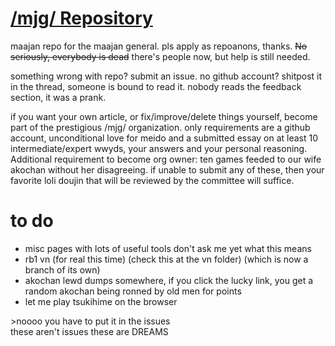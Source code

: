 # [/mjg/ Repository](https://repo.riichi.moe)

maajan repo for the maajan general. pls apply as repoanons, thanks. ~~No seriously, everybody is dead~~ there's people now, but help is still needed.

something wrong with repo? submit an issue. no github account? shitpost it in the thread, someone is bound to read it. nobody reads the feedback section, it was a prank.

if you want your own article, or fix/improve/delete things yourself, become part of the prestigious /mjg/ organization. only requirements are a github account, unconditional love for meido and a submitted essay on at least 10 intermediate/expert wwyds, your answers and your personal reasoning. Additional requirement to become org owner: ten games feeded to our wife akochan without her disagreeing. if unable to submit any of these, then your favorite loli doujin that will be reviewed by the committee will suffice.

# to do
- misc pages with lots of useful tools don't ask me yet what this means
- rb1 vn (for real this time) (check this at the vn folder) (which is now a branch of its own)
- akochan lewd dumps somewhere, if you click the lucky link, you get a random akochan being ronned by old men for points
- let me play tsukihime on the browser

\>noooo you have to put it in the issues\
these aren't issues these are DREAMS
